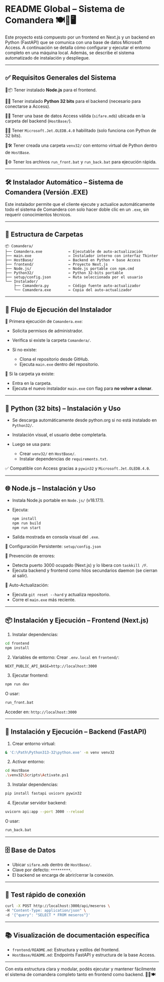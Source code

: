 # README Global – Sistema de Comandera 🍽️📜🖥️

Este proyecto está compuesto por un frontend en Next.js y un backend en Python (FastAPI) que se comunica con una base de datos Microsoft Access. A continuación se detalla cómo configurar y ejecutar el entorno completo en una máquina local. Además, se describe el sistema automatizado de instalación y despliegue.

---

## ✅ Requisitos Generales del Sistema

🔸📦 Tener instalado **Node.js** para el frontend.

🔸🐍 Tener instalado **Python 32 bits** para el backend (necesario para conectarse a Access).

🔸📁 Tener una base de datos Access válida (`sifare.mdb`) ubicada en la carpeta del backend (`HostBase/`).

🔸🧩 Tener `Microsoft.Jet.OLEDB.4.0` habilitado (solo funciona con Python de 32 bits).

🔸🛠️ Tener creada una carpeta `venv32/` con entorno virtual de Python dentro de `HostBase`.

🔸⚙️ Tener los archivos `run_front.bat` y `run_back.bat` para ejecución rápida.

---

## 🛠️ Instalador Automático – Sistema de Comandera (Versión .EXE)

Este instalador permite que el cliente ejecute y actualice automáticamente todo el sistema de Comandera con solo hacer doble clic en un `.exe`, sin requerir conocimientos técnicos.

---

## 📁 Estructura de Carpetas

```
📦 Comandera/
├── Comandera.exe            ← Ejecutable de auto-actualización
├── main.exe                 ← Instalador interno con interfaz Tkinter
├── HostBase/                ← Backend en Python + base Access
├── frontend/                ← Proyecto Next.js
├── Node.js/                 ← Node.js portable con npm.cmd
├── Python32/                ← Python 32-bits portable
├── setup/config.json        ← Ruta seleccionada por el usuario
└── Instalador/
    ├── Comandera.py         ← Código fuente auto-actualizador
    └── Comandera.exe        ← Copia del auto-actualizador
```

---

## 🚦 Flujo de Ejecución del Instalador

🔹 Primera ejecución de `Comandera.exe`:

* Solicita permisos de administrador.
* Verifica si existe la carpeta `Comandera/`.
* Si no existe:

  * Clona el repositorio desde GitHub.
  * Ejecuta `main.exe` dentro del repositorio.

🔹 Si la carpeta ya existe:

* Entra en la carpeta.
* Ejecuta el nuevo instalador `main.exe` con flag para **no volver a clonar**.

---

## 🐍 Python (32 bits) – Instalación y Uso

* Se descarga automáticamente desde python.org si no está instalado en `Python32/`.
* Instalación visual, el usuario debe completarla.
* Luego se usa para:

  * Crear `venv32/` en `HostBase/`.
  * Instalar dependencias de `requirements.txt`.

✅ Compatible con Access gracias a `pywin32` y `Microsoft.Jet.OLEDB.4.0`.

---

## 🌐 Node.js – Instalación y Uso

* Instala Node.js portable en `Node.js/` (v18.17.1).
* Ejecuta:

  ```bash
  npm install
  npm run build
  npm run start
  ```
* Salida mostrada en consola visual del `.exe`.

🧠 Configuración Persistente: `setup/config.json`

🚨 Prevención de errores:

* Detecta puerto 3000 ocupado (Next.js) y lo libera con `taskkill /F`.
* Ejecuta backend y frontend como hilos secundarios daemon (se cierran al salir).

🔁 Auto-Actualización:

* Ejecuta `git reset --hard` y actualiza repositorio.
* Corre el `main.exe` más reciente.

---

## 📦 Instalación y Ejecución – Frontend (Next.js)

1. Instalar dependencias:

```bash
cd frontend
npm install
```

2. Variables de entorno:
   Crear `.env.local` en `frontend/`:

```
NEXT_PUBLIC_API_BASE=http://localhost:3000
```

3. Ejecutar frontend:

```bash
npm run dev
```

O usar:

```bash
run_front.bat
```

Acceder en: `http://localhost:3000`

---

## 🐍 Instalación y Ejecución – Backend (FastAPI)

1. Crear entorno virtual:

```bash
& 'C:\Path\Python313-32\python.exe' -m venv venv32
```

2. Activar entorno:

```bash
cd HostBase
.\venv32\Scripts\Activate.ps1
```

3. Instalar dependencias:

```bash
pip install fastapi uvicorn pywin32
```

4. Ejecutar servidor backend:

```bash
uvicorn api:app --port 3000 --reload
```

O usar:

```bash
run_back.bat
```

---

## 🗄️ Base de Datos

* Ubicar `sifare.mdb` dentro de `HostBase/`.
* Clave por defecto: `*********`.
* El backend se encarga de abrir/cerrar la conexión.

---

## 🧪 Test rápido de conexión

```bash
curl -X POST http://localhost:3000/api/meseros \
-H "Content-Type: application/json" \
-d '{"query": "SELECT * FROM meseros"}'
```

---

## 📚 Visualización de documentación específica

* `frontend/README.md`: Estructura y estilos del frontend.
* `HostBase/README.md`: Endpoints FastAPI y estructura de la base Access.

---

Con esta estructura clara y modular, podés ejecutar y mantener fácilmente el sistema de comandera completo tanto en frontend como backend. 🚀🧩🍽️
